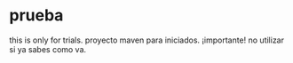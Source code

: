 # prueba
this is only for trials.
proyecto maven para iniciados.
¡importante! no utilizar si ya sabes como va.
